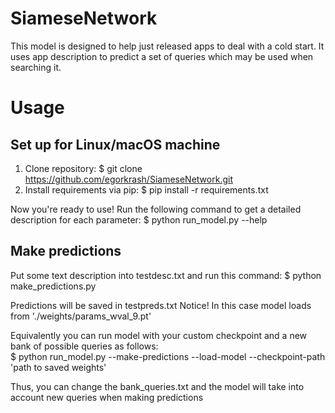 # SiameseNetwork
This model is designed to help just released apps to deal with a cold start. It uses app description to predict a set of queries which may be used when searching it. 
# Usage
## Set up for Linux/macOS machine
1. Clone repository:
	$ git clone https://github.com/egorkrash/SiameseNetwork.git
2. Install requirements via pip:
	$  pip install -r requirements.txt
	
Now you're ready to use!
Run the following command to get a detailed description for each parameter:
$ python run_model.py --help

## Make predictions
Put some text description into testdesc.txt and run this command:
$ python make_predictions.py

Predictions will be saved in testpreds.txt
Notice! In this case model loads from './weights/params_wval_9.pt'

Equivalently you can run model with your custom checkpoint and a new bank of possible queries as follows:<br/>
$ python run_model.py --make-predictions --load-model --checkpoint-path 'path to saved weights'

Thus, you can change the bank_queries.txt and the model will take into account new queries when making predictions
